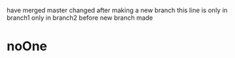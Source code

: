 have merged
master changed after making a new branch
this line is only in branch1
only in branch2
before new branch made

# noOne
